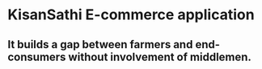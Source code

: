 # KisanSathi E-commerce application
## It builds a gap between farmers and end-consumers without involvement of middlemen.
